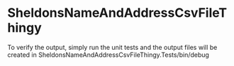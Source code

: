 # SheldonsNameAndAddressCsvFileThingy
To verify the output, simply run the unit tests and the output files will be created in SheldonsNameAndAddressCsvFileThingy.Tests/bin/debug
